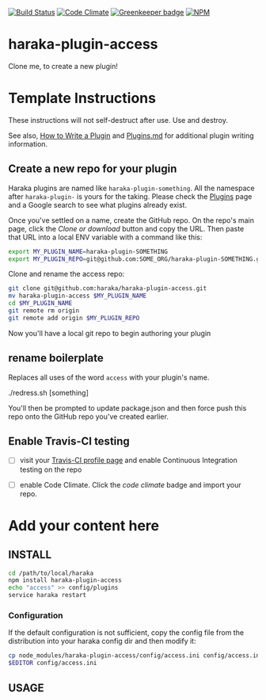 [![Build Status][ci-img]][ci-url]
[![Code Climate][clim-img]][clim-url]
[![Greenkeeper badge][gk-img]][gk-url]
[![NPM][npm-img]][npm-url]
<!-- requires URL update [![Windows Build Status][ci-win-img]][ci-win-url] -->
<!-- doesn't work in haraka plugins... yet. [![Code Coverage][cov-img]][cov-url]-->

# haraka-plugin-access

Clone me, to create a new plugin!

# Template Instructions

These instructions will not self-destruct after use. Use and destroy.

See also, [How to Write a Plugin](https://github.com/haraka/Haraka/wiki/Write-a-Plugin) and [Plugins.md](https://github.com/haraka/Haraka/blob/master/docs/Plugins.md) for additional plugin writing information.

## Create a new repo for your plugin

Haraka plugins are named like `haraka-plugin-something`. All the namespace
after `haraka-plugin-` is yours for the taking. Please check the [Plugins]() page and a Google search to see what plugins already exist.

Once you've settled on a name, create the GitHub repo. On the repo's main page, click the _Clone or download_ button and copy the URL. Then paste that URL into a local ENV variable with a command like this:

```sh
export MY_PLUGIN_NAME=haraka-plugin-SOMETHING
export MY_PLUGIN_REPO=git@github.com:SOME_ORG/haraka-plugin-SOMETHING.git
```

Clone and rename the access repo:

```sh
git clone git@github.com:haraka/haraka-plugin-access.git
mv haraka-plugin-access $MY_PLUGIN_NAME
cd $MY_PLUGIN_NAME
git remote rm origin
git remote add origin $MY_PLUGIN_REPO
```

Now you'll have a local git repo to begin authoring your plugin

## rename boilerplate

Replaces all uses of the word `access` with your plugin's name.

./redress.sh [something]

You'll then be prompted to update package.json and then force push this repo onto the GitHub repo you've created earlier.


## Enable Travis-CI testing

- [ ] visit your [Travis-CI profile page](https://travis-ci.org/profile) and enable Continuous Integration testing on the repo
- [ ] enable Code Climate. Click the _code climate_ badge and import your repo.



# Add your content here

## INSTALL

```sh
cd /path/to/local/haraka
npm install haraka-plugin-access
echo "access" >> config/plugins
service haraka restart
```

### Configuration

If the default configuration is not sufficient, copy the config file from the distribution into your haraka config dir and then modify it:

```sh
cp node_modules/haraka-plugin-access/config/access.ini config/access.ini
$EDITOR config/access.ini
```

## USAGE


<!-- leave these buried at the bottom of the document -->
[ci-img]: https://travis-ci.org/haraka/haraka-plugin-access.svg
[ci-url]: https://travis-ci.org/haraka/haraka-plugin-access
[ci-win-img]: https://ci.appveyor.com/api/projects/status/CHANGETHIS?svg=true
[ci-win-url]: https://ci.appveyor.com/project/haraka/haraka-CHANGETHIS
[cov-img]: https://codecov.io/github/haraka/haraka-plugin-access/coverage.svg
[cov-url]: https://codecov.io/github/haraka/haraka-plugin-access
[clim-img]: https://codeclimate.com/github/haraka/haraka-plugin-access/badges/gpa.svg
[clim-url]: https://codeclimate.com/github/haraka/haraka-plugin-access
[gk-img]: https://badges.greenkeeper.io/haraka/haraka-plugin-access.svg
[gk-url]: https://greenkeeper.io/
[npm-img]: https://nodei.co/npm/haraka-plugin-access.png
[npm-url]: https://www.npmjs.com/package/haraka-plugin-access
